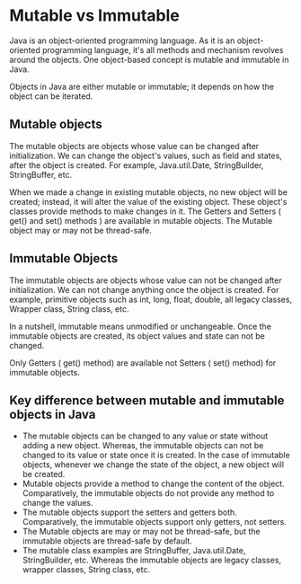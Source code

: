 # Mutable vs Immutable

Java is an object-oriented programming language. As it is an object-oriented programming language, it's all methods and
mechanism revolves around the objects. One object-based concept is mutable and immutable in Java.

Objects in Java are either mutable or immutable; it depends on how the object can be iterated.

## Mutable objects

The mutable objects are objects whose value can be changed after initialization. We can change the object's values, such
as field and states, after the object is created. For example, Java.util.Date, StringBuilder, StringBuffer, etc.

When we made a change in existing mutable objects, no new object will be created; instead, it will alter the value of
the existing object. These object's classes provide methods to make changes in it. The Getters and Setters ( get() and
set() methods ) are available in mutable objects. The Mutable object may or may not be thread-safe.

## Immutable Objects

The immutable objects are objects whose value can not be changed after initialization. We can not change anything once
the object is created. For example, primitive objects such as int, long, float, double, all legacy classes, Wrapper
class, String class, etc.

In a nutshell, immutable means unmodified or unchangeable. Once the immutable objects are created, its object values and
state can not be changed.

Only Getters ( get() method) are available not Setters ( set() method) for immutable objects.

## Key difference between mutable and immutable objects in Java

- The mutable objects can be changed to any value or state without adding a new object. Whereas, the immutable objects
  can not be changed to its value or state once it is created. In the case of immutable objects, whenever we change the
  state of the object, a new object will be created.
- Mutable objects provide a method to change the content of the object. Comparatively, the immutable objects do not
  provide any method to change the values.
- The mutable objects support the setters and getters both. Comparatively, the immutable objects support only getters,
  not setters.
- The Mutable objects are may or may not be thread-safe, but the immutable objects are thread-safe by default.
- The mutable class examples are StringBuffer, Java.util.Date, StringBuilder, etc. Whereas the immutable objects are
  legacy classes, wrapper classes, String class, etc.
